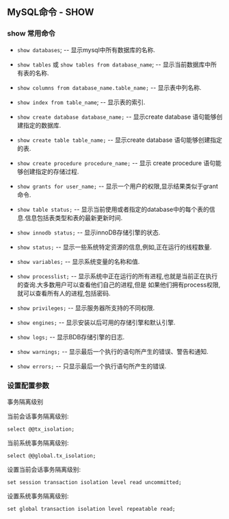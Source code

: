 ## MySQL命令 - SHOW

### show 常用命令

- `show databases`; -- 显示mysql中所有数据库的名称. 
- `show tables` 或 `show tables from database_name`; -- 显示当前数据库中所有表的名称.

- `show columns from database_name.table_name;` -- 显示表中列名称. 
- `show index from table_name`; -- 显示表的索引. 

- `show create database database_name;` -- 显示create database 语句能够创建指定的数据库. 
- `show create table table_name;` -- 显示create database 语句能够创建指定的表. 
- `show create procedure procedure_name;` -- 显示 create procedure 语句能够创建指定的存储过程.

- `show grants for user_name;` -- 显示一个用户的权限,显示结果类似于grant 命令. 

- `show table status;` -- 显示当前使用或者指定的database中的每个表的信息.信息包括表类型和表的最新更新时间. 
- `show innodb status;` -- 显示innoDB存储引擎的状态. 

- `show status;` -- 显示一些系统特定资源的信息,例如,正在运行的线程数量. 
- `show variables;` -- 显示系统变量的名称和值. 
- `show processlist;` -- 显示系统中正在运行的所有进程,也就是当前正在执行的查询.大多数用户可以查看他们自己的进程,但是
如果他们拥有process权限,就可以查看所有人的进程,包括密码. 
- `show privileges;` -- 显示服务器所支持的不同权限. 
- `show engines;` -- 显示安装以后可用的存储引擎和默认引擎. 
- `show logs;` -- 显示BDB存储引擎的日志. 
- `show warnings;` -- 显示最后一个执行的语句所产生的错误、警告和通知. 
- `show errors;` -- 只显示最后一个执行语句所产生的错误.

### 设置配置参数

事务隔离级别

当前会话事务隔离级别:
```
select @@tx_isolation;
```

当前系统事务隔离级别:
```
select @@global.tx_isolation;
```

设置当前会话事务隔离级别:
```
set session transaction isolation level read uncommitted;
```

设置系统事务隔离级别:
```
set global transaction isolation level repeatable read;
```